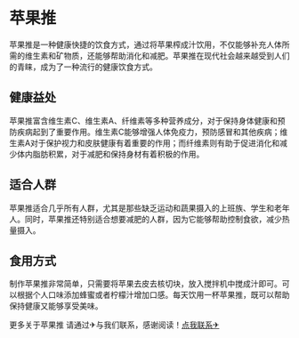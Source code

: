 # 苹果推

苹果推是一种健康快捷的饮食方式，通过将苹果榨成汁饮用，不仅能够补充人体所需的维生素和矿物质，还能够帮助消化和减肥。苹果推在现代社会越来越受到人们的青睐，成为了一种流行的健康饮食方式。

## 健康益处

苹果推富含维生素C、维生素A、纤维素等多种营养成分，对于保持身体健康和预防疾病起到了重要作用。维生素C能够增强人体免疫力，预防感冒和其他疾病；维生素A对于保护视力和皮肤健康有着重要的作用；而纤维素则有助于促进消化和减少体内脂肪积累，对于减肥和保持身材有着积极的作用。

## 适合人群

苹果推适合几乎所有人群，尤其是那些缺乏运动和蔬果摄入的上班族、学生和老年人。同时，苹果推还特别适合想要减肥的人群，因为它能够帮助控制食欲，减少热量摄入。

## 食用方式

制作苹果推非常简单，只需要将苹果去皮去核切块，放入搅拌机中搅成汁即可。可以根据个人口味添加蜂蜜或者柠檬汁增加口感。每天饮用一杯苹果推，既可以帮助保持健康又能够享受美味。

更多关于苹果推 请通过✈与我们联系，感谢阅读！[点我联系✈](https://www.k02.cc)